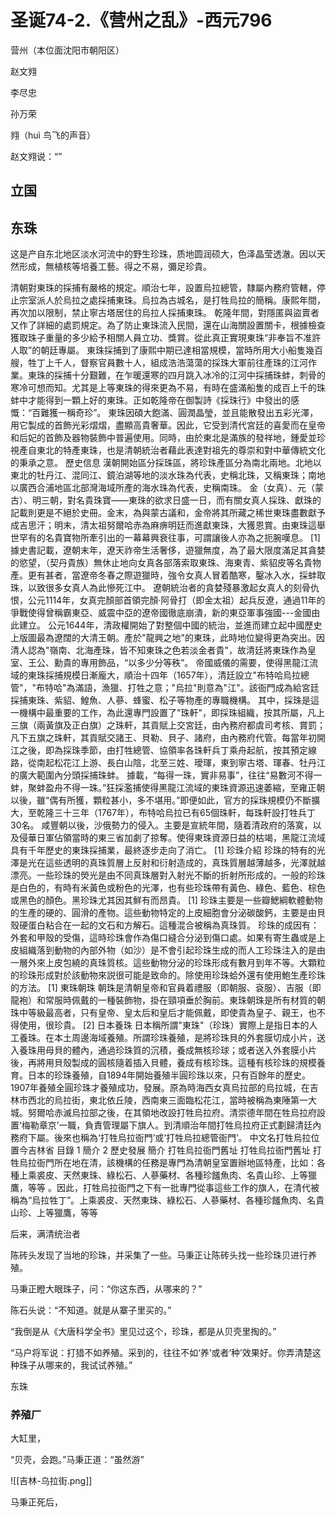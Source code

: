 # 圣诞74-2.《营州之乱》-西元796

营州（本位面沈阳市朝阳区）

赵文翙

李尽忠

孙万荣




翙（huì 鸟飞的声音）

赵文翙说：“”


## 立国


## 东珠


这是产自东北地区淡水河流中的野生珍珠，质地圆润硕大，色泽晶莹透澈。因以天然形成，無植核等培養工藝。得之不易，彌足珍貴。

清朝對東珠的採捕有嚴格的規定。順治七年，設置烏拉總管，隸屬內務府管轄，停止宗室派人於烏拉之處採捕東珠。烏拉為古城名，是打牲烏拉的簡稱。康熙年間，再次加以限制，禁止寧古塔居住的烏拉人採捕東珠。
乾隆年間，對隱匿與盜賣者又作了詳細的處罰規定。為了防止東珠流入民間，還在山海關設置關卡，根據檢查獲取珠子重量的多少給予相關人員立功、獎賞。從此真正實現東珠“非奉旨不准許人取”的朝廷專屬。
東珠採捕到了康熙中期已達相當規模，當時所用大小船隻幾百艘，牲丁上千人，督察官員數十人，組成浩浩蕩蕩的採珠大軍前往產珠的江河作業。東珠的採捕十分艱難，在乍暖還寒的四月跳入冰冷的江河中採捕珠蚌，刺骨的寒冷可想而知。尤其是上等東珠的得來更為不易，有時在盛滿船隻的成百上千的珠蚌中才能得到一顆上好的東珠。正如乾隆帝在御製詩《採珠行》中發出的感慨：“百難獲一稱奇珍”。
東珠因碩大飽滿、圓潤晶瑩，並且能散發出五彩光澤，用它製成的首飾光彩熠熠，盡顯高貴奢華。因此，它受到清代宮廷的喜愛而在皇帝和后妃的首飾及器物裝飾中普遍使用。同時，由於東北是滿族的發祥地，鍾愛並珍視產自東北的特產東珠，也是清朝統治者藉此表達對祖先的尊崇和對中華傳統文化的秉承之意。
歷史信息
漢朝開始區分採珠區，將珍珠產區分為南北兩地。北地以東北的牡丹江、混同江、鏡泊湖等地的淡水珠為代表，史稱北珠，又稱東珠；南地以廣西合浦地區北部灣海域所產的海水珠為代表，史稱南珠。
金（女真）、元（蒙古）、明三朝，對名貴珠寶——東珠的欲求日盛一日，而有關女真人採珠、獻珠的記載則更是不絕於史冊。金末，為與蒙古議和，金帝將其所藏之稀世東珠盡數獻予成吉思汗；明末，清太祖努爾哈赤為麻痹明廷而進獻東珠，大獲恩賞。由東珠這舉世罕有的名貴寶物所牽引出的一幕幕興衰往事，可謂讓後人亦為之扼腕嘆息。 [1] 
據史書記載，遼朝末年，遼天祚帝生活奢侈，遊獵無度，為了最大限度滿足其貪婪的慾望，（契丹貴族）無休止地向女真各部落索取東珠、海東青、紫貂皮等名貴物產。更有甚者，當遼帝冬春之際遊獵時，強令女真人冒着酷寒，鑿冰入水，採蚌取珠，以致很多女真人為此慘死江中。
遼朝統治者的貪婪殘暴激起女真人的刻骨仇恨，公元1114年，女真完顏部首領完顏·阿骨打（即金太祖）起兵反遼，通過11年的爭戰使得曾稱霸東亞、威震中亞的遼帝國徹底崩潰，新的東亞軍事強國---金國由此建立。
公元1644年，清政權開始了對整個中國的統治，並進而建立起中國歷史上版圖最為遼闊的大清王朝。產於"龍興之地"的東珠，此時地位變得更為突出。因清人認為"嶺南、北海產珠，皆不知東珠之色若淡金者貴"，故清廷將東珠作為皇室、王公、勳貴的專用飾品，“以多少分等秩”。
帝國威儀的需要，使得黑龍江流域的東珠採捕規模日漸龐大，順治十四年（1657年），清廷設立"布特哈烏拉總管"，"布特哈"為滿語，漁獵、打牲之意；"烏拉"則意為"江"。該衙門成為給宮廷採捕東珠、紫貂、鰉魚、人蔘、蜂蜜、松子等物產的專職機構。
其中，採珠是這一機構中最重要的工作，為此還專門設置了"珠軒"，即採珠組織，按其所屬，凡上三旗（兩黃旗及正白旗）之珠軒，其貢賦上交宮廷，由內務府都虞司考核、賞罰；凡下五旗之珠軒，其貢賦交諸王、貝勒、貝子、諸府，由內務府代管。每當年初開江之後，即為採珠季節，由打牲總管、協領率各珠軒兵丁乘舟起航，按其預定線路，從南起松花江上游、長白山陰，北至三姓、璦琿，東到寧古塔、琿春、牡丹江的廣大範圍內分頭採捕珠蚌。
據載，“每得一珠，實非易事”，往往“易數河不得一蚌，聚蚌盈舟不得一珠。”狂採濫捕使得黑龍江流域的東珠資源迅速萎縮，至雍正朝以後，雖“偶有所獲，顆粒甚小，多不堪用。”即便如此，官方的採珠規模仍不斷擴大，至乾隆三十三年（1767年），布特哈烏拉已有65個珠軒，每珠軒設打牲兵丁30名。 咸豐朝以後，沙俄勢力的侵入。主要是宣統年間，隨着清政府的落寞，以及侵華日軍佔領當時的東三省加劇了掠奪。使得東珠資源日益的枯竭，黑龍江流域具有千年歷史的東珠採捕業，最終逐步走向了消亡。 [1] 
珍珠介紹
珍珠的特有的光澤是光在這些透明的真珠質層上反射和衍射造成的，真珠質層越薄越多，光澤就越漂亮。一些珍珠的熒光是由不同真珠層對入射光不斷的折射所形成的。一般的珍珠是白色的，有時有米黃色或粉色的光澤，也有些珍珠帶有黃色、綠色、藍色、棕色或黑色的顏色。黑珍珠尤其因其鮮有而昂貴。 [1] 
珍珠主要是一些瓣鰓綱軟體動物的生產的硬的、圓滑的產物。這些動物特定的上皮細胞會分泌碳酸鈣，主要是由貝殼硬蛋白粘合在一起的文石和方解石。這種混合被稱為真珠質。
珍珠的成因有：外套和甲殼的受傷，這時珍珠會作為傷口縫合分泌到傷口處。如果有寄生蟲或是上皮組織落到動物的內部外物（如沙）是不會引起珍珠生成的而人工珍珠注入的是由一層外來上皮包繞的真珠質核。這些動物分泌的珍珠形成有數月到年不等。大顆粒的珍珠形成對於該動物來説很可能是致命的。除使用珍珠蛤外還有使用鮑生產珍珠的方法。 [1] 
東珠朝珠
朝珠是清朝皇帝和官員着禮服（即朝服、袞服）、吉服（即龍袍）和常服時佩戴的一種裝飾物，掛在頸項垂於胸前。東珠朝珠是所有材質的朝珠中等級最高者，只有皇帝、皇太后和皇后才能佩戴，即使貴為皇子、親王，也不得使用，很珍貴。 [2] 
日本養珠
日本稱所謂"東珠"（珍珠）實際上是指日本的人工養珠。在本土周邊海域養殖。所謂珍珠養殖，是將珍珠貝的外套膜切成小片，送入養珠用母貝的體內，通過珍珠質的沉積，養成無核珍球；或者送入外套膜小片後，再將用貝殼製成的圓核隨着插入貝體，養成有核珍珠。這種有核珍珠的規模養育。日本的珍珠養殖，自1894年開始養殖半圓珍珠以來，只有百餘年的歷史。1907年養殖全圓珍珠才養殖成功，發展。原為時海西女真烏拉部的烏拉城，在吉林市西北的烏拉街，東北依丘陵，西南東三面臨松花江，當時被稱為東陲第一大城。努爾哈赤滅烏拉部之後，在其領地改設打牲烏拉府。清崇德年間在牲烏拉府設置‘梅勒章京’一職，負責管理屬下旗人。到清順治年間打牲烏拉府正式劃歸清廷內務府下屬。後來也稱為‘打牲烏拉衙門’或‘打牲烏拉總管衙門’。
中文名打牲烏拉位    置今吉林省
目錄
1 簡介
2 歷史發展
簡介
打牲烏拉衙門舊址
打牲烏拉衙門舊址
打牲烏拉衙門所在地在清，該機構的任務是專門為清朝皇室置辦地區特產，比如：各種上乘裘皮、天然東珠、綠松石、人蔘藥材、各種珍饈魚肉、名貴山珍、上等獵鷹，等等 。因此，打牲烏拉衙門之下有一批專門從事這些工作的旗人，在清代被稱為“烏拉牲丁”。上乘裘皮、天然東珠、綠松石、人蔘藥材、各種珍饈魚肉、名貴山珍、上等獵鷹，等等

后来，满清统治者

陈砖头发现了当地的珍珠，并采集了一些。马秉正让陈砖头找一些珍珠贝进行养殖。

马秉正瞪大眼珠子，问：“你这东西，从哪来的？”

陈石头说：“不知道。就是从寨子里买的。”

“我倒是从《大唐科学全书》里见过这个，珍珠，都是从贝壳里掏的。”

“马户将军说：打猎不如养殖。采到的，往往不如‘养’或者‘种’效果好。你弄清楚这种珠子从哪来的，我试试养殖。”

东珠

### 养殖厂

大缸里，

“贝壳，会跑。”马秉正道：“虽然游”

![[吉林-乌拉街.png]]

马秉正死后，